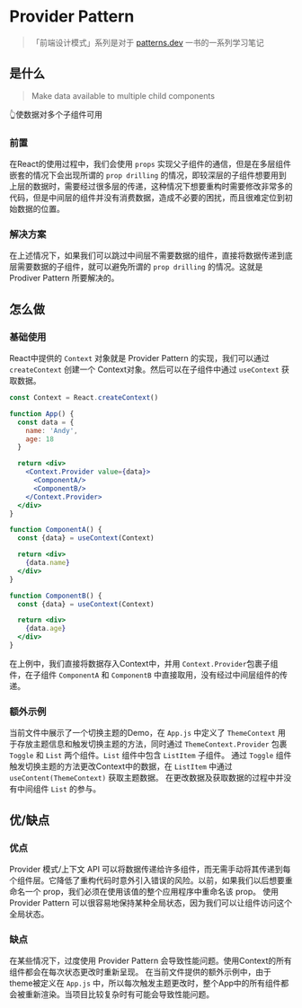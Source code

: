 # Provider Pattern

> 「前端设计模式」系列是对于 [patterns.dev](https://www.patterns.dev/) 一书的一系列学习笔记

## 是什么

> Make data available to multiple child components

👆使数据对多个子组件可用

### 前置
在React的使用过程中，我们会使用 `props` 实现父子组件的通信，但是在多层组件嵌套的情况下会出现所谓的 `prop drilling` 的情况，即较深层的子组件想要用到上层的数据时，需要经过很多层的传递，这种情况下想要重构时需要修改非常多的代码，但是中间层的组件并没有消费数据，造成不必要的困扰，而且很难定位到初始数据的位置。 

### 解决方案
在上述情况下，如果我们可以跳过中间层不需要数据的组件，直接将数据传递到底层需要数据的子组件，就可以避免所谓的 `prop drilling` 的情况。这就是 Prodiver Pattern 所要解决的。

## 怎么做
### 基础使用
React中提供的 `Context` 对象就是 Provider Pattern 的实现，我们可以通过 `createContext` 创建一个 Context对象。然后可以在子组件中通过 `useContext` 获取数据。

``` jsx
const Context = React.createContext()

function App() {
  const data = {
    name: 'Andy',
    age: 18
  }

  return <div>
    <Context.Provider value={data}>
      <ComponentA/>
      <ComponentB/>
    </Context.Provider>
  </div>
}

function ComponentA() {
  const {data} = useContext(Context)

  return <div>
    {data.name}
  </div>
}

function ComponentB() {
  const {data} = useContext(Context)

  return <div>
    {data.age}
  </div>
}
```
在上例中，我们直接将数据存入Context中，并用 `Context.Provider`包裹子组件，在子组件 `ComponentA` 和 `ComponentB` 中直接取用，没有经过中间层组件的传递。

### 额外示例
当前文件中展示了一个切换主题的Demo，在 `App.js` 中定义了 `ThemeContext` 用于存放主题信息和触发切换主题的方法，同时通过 `ThemeContext.Provider` 包裹 `Toggle` 和 `List` 两个组件。`List` 组件中包含 `ListItem` 子组件。
通过 `Toggle` 组件触发切换主题的方法更改Context中的数据，在 `ListItem` 中通过 `useContent(ThemeContext)` 获取主题数据。
在更改数据及获取数据的过程中并没有中间组件 `List` 的参与。

## 优/缺点
### 优点
Provider 模式/上下文 API 可以将数据传递给许多组件，而无需手动将其传递到每个组件层。它降低了重构代码时意外引入错误的风险。以前，如果我们以后想要重命名一个 prop，我们必须在使用该值的整个应用程序中重命名该 prop。
使用 Provider Pattern 可以很容易地保持某种全局状态，因为我们可以让组件访问这个全局状态。

### 缺点
在某些情况下，过度使用 Provider Pattern 会导致性能问题。使用Context的所有组件都会在每次状态更改时重新呈现。
在当前文件提供的额外示例中，由于theme被定义在 `App.js` 中，所以每次触发主题更改时，整个App中的所有组件都会被重新渲染。当项目比较复杂时有可能会导致性能问题。
